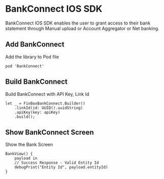 BankConnect IOS SDK
===================

BankConnect IOS SDK enables the user to grant access to their bank statement through Manual upload or Account Aggregator or Net banking.


## Add BankConnect

Add the library to Pod file

```
pod 'BankConnect'
```


## Build BankConnect

Build BankConnect with API Key, Link Id

```
let _ = FinBoxBankConnect.Builder()
    .linkId(id: UUID().uuidString)
    .apiKey(key: apiKey)
    .build();
```


## Show BankConnect Screen

Show the Bank Screen

```
BankView() {
    payload in
    // Success Response - Valid Entity Id
    debugPrint("Entity Id", payload.entityId)
}
```
